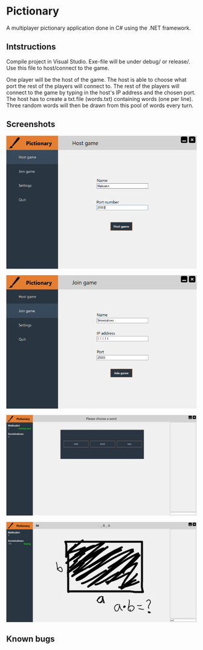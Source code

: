 # Pictionary
A multiplayer pictionary application done in C# using the .NET framework.

## Intstructions
Compile project in Visual Studio. Exe-file will be under debug/ or release/. Use this file to host/connect to the game.

One player will be the host of the game. The host is able to choose what port the rest of the players will connect to.
The rest of the players will connect to the game by typing in the host's IP address and the chosen port.
The host has to create a txt.file (words.txt) containing words (one per line). Three random words will then be drawn from this pool of words every turn.

## Screenshots
![Screenshot1](/1.png?raw=true "Host game menu")

![Screenshot2](/2.png?raw=true "Join game menu")

![Screenshot3](/3.png?raw=true "Choosing word")

![Screenshot4](/4.png?raw=true "Drawing & guessing word")

## Known bugs
